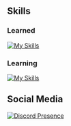 Skills
---
### Learned
[![My Skills](https://skillicons.dev/icons?i=html,css,discord,bots,py,git,github,flask,linux,visualstudio,vscode,raspberrypi,mongo&perline=10)](https://skillicons.dev)
### Learning
[![My Skills](https://skillicons.dev/icons?i=rust,regex&perline=10)](https://skillicons.dev)

Social Media
---
[![Discord Presence](https://lanyard.cnrad.dev/api/491266830674034699)](https://discord.com/users/491266830674034699)
